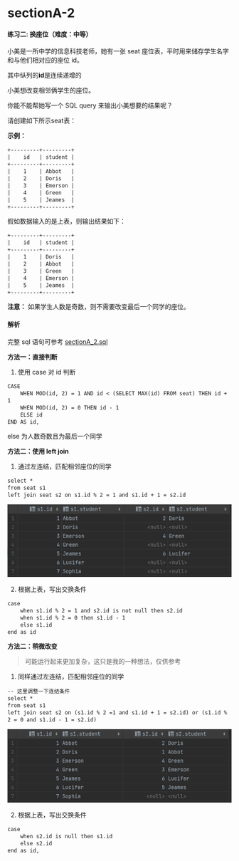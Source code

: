 # sectionA-2

#### 练习二: 换座位（难度：中等）

小美是一所中学的信息科技老师，她有一张 seat 座位表，平时用来储存学生名字和与他们相对应的座位 id。

其中纵列的**id**是连续递增的

小美想改变相邻俩学生的座位。

你能不能帮她写一个 SQL query 来输出小美想要的结果呢？

请创建如下所示seat表：

**示例：**

```
+---------+---------+
|    id   | student |
+---------+---------+
|    1    | Abbot   |
|    2    | Doris   |
|    3    | Emerson |
|    4    | Green   |
|    5    | Jeames  |
+---------+---------+
```

假如数据输入的是上表，则输出结果如下：

```
+---------+---------+
|    id   | student |
+---------+---------+
|    1    | Doris   |
|    2    | Abbot   |
|    3    | Green   |
|    4    | Emerson |
|    5    | Jeames  |
+---------+---------+
```

**注意：** 如果学生人数是奇数，则不需要改变最后一个同学的座位。

#### 解析

完整 sql 语句可参考 [sectionA\_2.sql](../datawhale/wonderful-sql/sectionA-2/sectionA\_2.sql)

**方法一：直接判断**

1. 使用 case 对 id 判断

```mysql
CASE
    WHEN MOD(id, 2) = 1 AND id < (SELECT MAX(id) FROM seat) THEN id + 1
    WHEN MOD(id, 2) = 0 THEN id - 1
    ELSE id
END AS id,
```

else 为人数奇数且为最后一个同学

**方法二：使用 left join**

1. 通过左连结，匹配相邻座位的同学

```mysql
select *
from seat s1
left join seat s2 on s1.id % 2 = 1 and s1.id + 1 = s2.id
```

![function2-1](../datawhale/wonderful-sql/sectionA-2/function2-1.png)

2. 根据上表，写出交换条件

```mysql
case
    when s1.id % 2 = 1 and s2.id is not null then s2.id
    when s1.id % 2 = 0 then s1.id - 1
    else s1.id
end as id
```

**方法二：稍微改变**

> 可能运行起来更加复杂，这只是我的一种想法，仅供参考

1. 同样通过左连结，匹配相邻座位的同学

```mysql
-- 这里调整一下连结条件
select *
from seat s1
left join seat s2 on (s1.id % 2 =1 and s1.id + 1 = s2.id) or (s1.id % 2 = 0 and s1.id - 1 = s2.id)
```

![function2-2](../datawhale/wonderful-sql/sectionA-2/function2-2.png)

2. 根据上表，写出交换条件

```mysql
case
    when s2.id is null then s1.id
    else s2.id
end as id,
```
